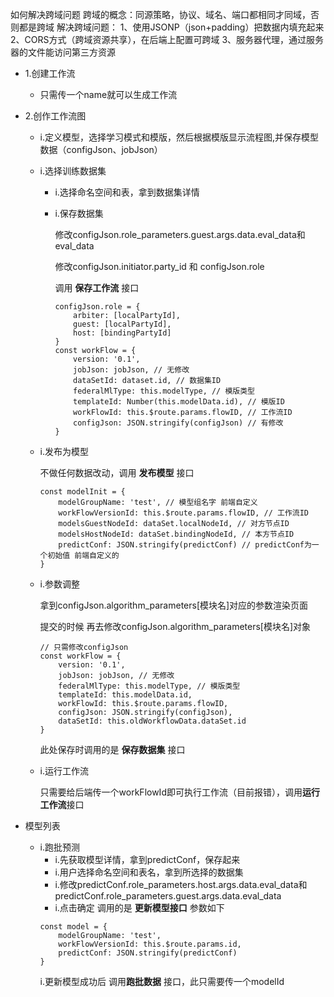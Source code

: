 如何解决跨域问题
跨域的概念：同源策略，协议、域名、端口都相同才同域，否则都是跨域
解决跨域问题：
1、使用JSONP（json+padding）把数据内填充起来
2、CORS方式（跨域资源共享），在后端上配置可跨域
3、服务器代理，通过服务器的文件能访问第三方资源

+ 1.创建工作流
    + 只需传一个name就可以生成工作流

+ 2.创作工作流图
    + i.定义模型，选择学习模式和模版，然后根据模版显示流程图,并保存模型数据（configJson、jobJson）
    + i.选择训练数据集
    
        * i.选择命名空间和表，拿到数据集详情
        * i.保存数据集
        
            修改configJson.role_parameters.guest.args.data.eval_data和eval_data
            
            修改configJson.initiator.party_id 和 configJson.role
            
            调用 **保存工作流** 接口
            
            ```
            configJson.role = {
                arbiter: [localPartyId],
                guest: [localPartyId],
                host: [bindingPartyId]
            }
            const workFlow = {
                version: '0.1',
                jobJson: jobJson, // 无修改
                dataSetId: dataset.id, // 数据集ID
                federalMlType: this.modelType, // 模版类型
                templateId: Number(this.modelData.id), // 模版ID
                workFlowId: this.$route.params.flowID, // 工作流ID
                configJson: JSON.stringify(configJson) // 有修改
            }
            ```
    + i.发布为模型
    
        不做任何数据改动，调用 **发布模型** 接口
        
        ```
        const modelInit = {
            modelGroupName: 'test', // 模型组名字 前端自定义
            workFlowVersionId: this.$route.params.flowID, // 工作流ID
            modelsGuestNodeId: dataSet.localNodeId, // 对方节点ID
            modelsHostNodeId: dataSet.bindingNodeId, // 本方节点ID
            predictConf: JSON.stringify(predictConf) // predictConf为一个初始值 前端自定义的
        }
        ```
        
    + i.参数调整
    
        拿到configJson.algorithm_parameters[模块名]对应的参数渲染页面
        
        提交的时候 再去修改configJson.algorithm_parameters[模块名]对象
        ```
        // 只需修改configJson
        const workFlow = {
            version: '0.1',
            jobJson: jobJson, // 无修改
            federalMlType: this.modelType, // 模版类型
            templateId: this.modelData.id,
            workFlowId: this.$route.params.flowID,
            configJson: JSON.stringify(configJson),
            dataSetId: this.oldWorkflowData.dataSet.id
        }
        ```
        此处保存时调用的是  **保存数据集** 接口
        
    + i.运行工作流
    
        只需要给后端传一个workFlowId即可执行工作流（目前报错），调用**运行工作流**接口

+ 模型列表
    + i.跑批预测
        + i.先获取模型详情，拿到predictConf，保存起来
        + i.用户选择命名空间和表名，拿到所选择的数据集
        + i.修改predictConf.role_parameters.host.args.data.eval_data和predictConf.role_parameters.guest.args.data.eval_data
        + i.点击确定 调用的是 **更新模型接口** 参数如下
        ```
        const model = {
            modelGroupName: 'test',
            workFlowVersionId: this.$route.params.id,
            predictConf: JSON.stringify(predictConf)
        }
        ```
        i.更新模型成功后 调用**跑批数据** 接口，此只需要传一个modelId


